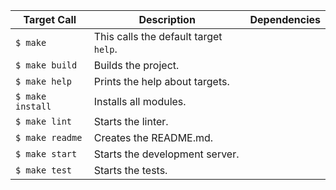 Target Call | Description | Dependencies
---|---|---
`$ make` | This calls the default target `help`. |
`$ make build` | Builds the project. |
`$ make help` | Prints the help about targets. |
`$ make install` | Installs all modules. |
`$ make lint` | Starts the linter. |
`$ make readme` | Creates the README.md. |
`$ make start` | Starts the development server. |
`$ make test` | Starts the tests. |
